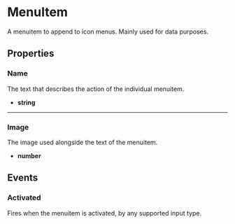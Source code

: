 # MenuItem

A menuitem to append to icon menus. Mainly used for data purposes.

## Properties

### Name

The text that describes the action of the individual menuitem.

* **string**

---

### Image

The image used alongside the text of the menuitem.

* **number**

## Events

### Activated

Fires when the menuitem is activated, by any supported input type.